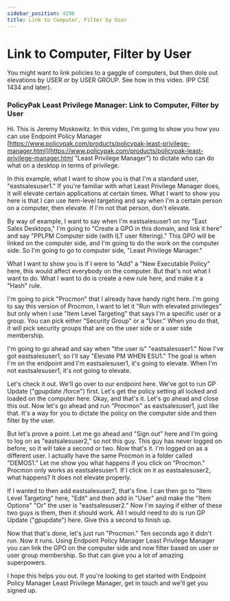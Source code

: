 ```yaml
---
sidebar_position: 4296
title: Link to Computer, Filter by User
---
```


# Link to Computer, Filter by User

You might want to link policies to a gaggle of computers, but then dole out elevations by USER or by USER GROUP. See how in this video. (PP CSE 1434 and later).

### PolicyPak Least Privilege Manager: Link to Computer, Filter by User

Hi. This is Jeremy Moskowitz. In this video, I'm going to show you how you can use Endpoint Policy Manager [https://www.policypak.com/products/policypak-least-privilege-manager.html](https://www.policypak.com/products/policypak-least-privilege-manager.html "Least Privilege Manager") to dictate who can do what on a desktop in terms of privilege.

In this example, what I want to show you is that I'm a standard user, "eastsalesuser1." If you're familiar with what Least Privilege Manager does, it will elevate certain applications at certain times. What I want to show you here is that I can use item-level targeting and say when I'm a certain person on a computer, then elevate. If I'm not that person, don't elevate.

By way of example, I want to say when I'm eastsalesuser1 on my "East Sales Desktops," I'm going to "Create a GPO in this domain, and link it here" and say "PPLPM Computer side (with ILT user filtering)." This GPO will be linked on the computer side, and I'm going to do the work on the computer side. So I'm going to go to computer side, "Least Privilege Manager."

What I want to show you is if I were to "Add" a "New Executable Policy" here, this would affect everybody on the computer. But that's not what I want to do. What I want to do is create a new rule here, and make it a "Hash" rule.

I'm going to pick "Procmon" that I already have handy right here. I'm going to say this version of Procmon, I want to let it "Run with elevated privileges" but only when I use "Item Level Targeting" that says I'm a specific user or a group. You can pick either "Security Group" or a "User." When you do that, it will pick security groups that are on the user side or a user side membership.

I'm going to go ahead and say when "the user is" "eastsalesuser1." Now I've got eastsalesuser1, so I'll say "Elevate PM WHEN ESU1." The goal is when I'm on the endpoint and I'm eastsalesuser1, it's going to elevate. When I'm not eastsalesuser1, it's not going to elevate.

Let's check it out. We'll go over to our endpoint here. We've got to run GP Update ("gpupdate /force") first. Let's get the policy setting all locked and loaded on the computer here. Okay, and that's it. Let's go ahead and close this out. Now let's go ahead and run "Procmon" as eastsalesuser1, just like that. It's a way for you to dictate the policy on the computer side and then filter by the user.

But let's prove a point. Let me go ahead and "Sign out" here and I'm going to log on as "eastsalesuser2," so not this guy. This guy has never logged on before, so it will take a second or two. Now that's it. I'm logged on as a different user. I actually have the same Procmon in a folder called "DEMOS1." Let me show you what happens if you click on "Procmon." Procmon only works as eastsalesuser1. If I click on it as eastsalesuser2, what happens? It does not elevate properly.

If I wanted to then add eastsalesuser2, that's fine. I can then go to "Item Level Targeting" here, "Edit" and then add in "User" and make the "Item Options" "Or" the user is "eastsalesuser2." Now I'm saying if either of these two guys is them, then it should work. All I would need to do is run GP Update ("gpupdate") here. Give this a second to finish up.

Now that that's done, let's just run "Procmon." Ten seconds ago it didn't run. Now it runs. Using Endpoint Policy Manager Least Privilege Manager you can link the GPO on the computer side and now filter based on user or user group membership. So that can give you a lot of amazing superpowers.

I hope this helps you out. If you're looking to get started with Endpoint Policy Manager Least Privilege Manager, get in touch and we'll get you signed up.